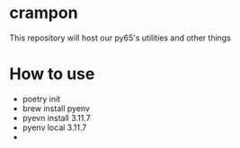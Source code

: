 # crampon
This repository will host our py65's utilities and other things

# How to use
- poetry init
- brew install pyenv
- pyevn install 3.11.7
- pyenv local 3.11.7
- 